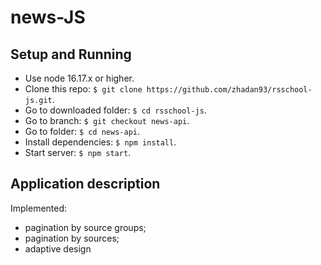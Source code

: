 # news-JS

## Setup and Running

* Use node 16.17.x or higher.
* Clone this repo: `$ git clone https://github.com/zhadan93/rsschool-js.git`.
* Go to downloaded folder: `$ cd rsschool-js`.
* Go to branch: `$ git checkout news-api`.
* Go to folder: `$ cd news-api`.
* Install dependencies: `$ npm install`.
* Start server: `$ npm start`.

## Application description

Implemented:

* pagination by source groups;
* pagination by sources;
* adaptive design
